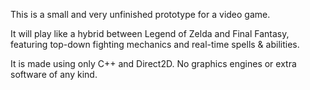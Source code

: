 This is a small and very unfinished prototype for a video game.

It will play like a hybrid between Legend of Zelda and Final Fantasy,
featuring top-down fighting mechanics and real-time spells & abilities.

It is made using only C++ and Direct2D. No graphics engines or extra
software of any kind. 
